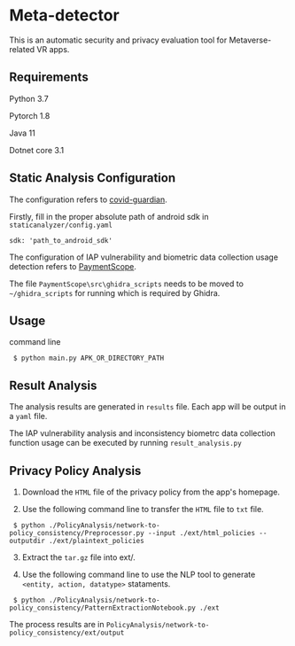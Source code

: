 # Meta-detector
This is an automatic security and privacy evaluation tool for Metaverse-related VR apps.
## Requirements
Python 3.7

Pytorch 1.8

Java 11

Dotnet core 3.1

## Static Analysis Configuration
The configuration refers to [covid-guardian](https://github.com/covid-guardian/covid-guardian).

Firstly, fill in the proper absolute path of android sdk in `staticanalyzer/config.yaml`
```text
sdk: 'path_to_android_sdk'
```
The configuration of IAP vulnerability and biometric data collection usage detection refers to [PaymentScope](https://github.com/OSUSecLab/PaymentScope).

The file `PaymentScope\src\ghidra_scripts` needs to be moved to `~/ghidra_scripts` for running which is required by Ghidra.

## Usage
command line 
```text
 $ python main.py APK_OR_DIRECTORY_PATH
```
## Result Analysis
The analysis results are generated in `results` file. Each app will be output in a `yaml` file. 

The IAP vulnerability analysis and inconsistency biometrc data collection function usage can be executed by running `result_analysis.py`

## Privacy Policy Analysis
1. Download the `HTML` file of the privacy policy from the app's homepage.

2. Use the following command line to transfer the `HTML` file to `txt` file.
```text
 $ python ./PolicyAnalysis/network-to-policy_consistency/Preprocessor.py --input ./ext/html_policies --outputdir ./ext/plaintext_policies
```

3. Extract the `tar.gz` file into ext/.

4. Use the following command line to use the NLP tool to generate `<entity, action, datatype>` stataments.
```text
 $ python ./PolicyAnalysis/network-to-policy_consistency/PatternExtractionNotebook.py ./ext
```
The process results are in `PolicyAnalysis/network-to-policy_consistency/ext/output`
